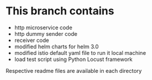 # This branch contains 
-   http microservice code 
-   http dummy sender code
-   receiver code
-   modified helm charts for helm 3.0
-   modified istio default yaml file to run it local machine
-   load test script using Python Locust framework

Respective readme files are available in each directory